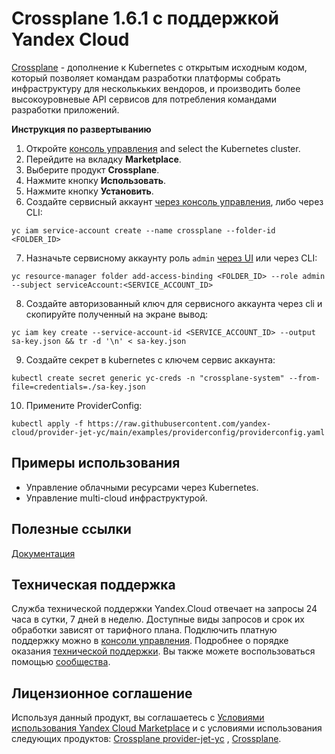 # Crossplane 1.6.1 с поддержкой Yandex Cloud

[Crossplane](https://crossplane.io) - дополнение к Kubernetes с открытым исходным кодом, который позволяет командам
разработки платформы собрать инфраструктуру для несколькьких вендоров, и производить более высокоуровневые API сервисов
для потребления командами разработки приложений.

**Инструкция по развертыванию**

1. Откройте [консоль управления](https://console.cloud.yandex.ru/) and select the Kubernetes cluster.
2. Перейдите на вкладку **Marketplace**.
3. Выберите продукт **Crossplane**.
4. Нажмите кнопку **Использовать**.
5. Нажмите кнопку **Установить**.
6. Создайте сервисный аккаунт [через консоль управления](https://cloud.yandex.com/ru/docs/iam/operations/sa/create),
   либо через CLI:

```
yc iam service-account create --name crossplane --folder-id <FOLDER_ID>
```

7. Назначьте сервисному аккаунту
   роль `admin` [через UI](https://cloud.yandex.ru/docs/iam/operations/sa/assign-role-for-sa) или через CLI:

```
yc resource-manager folder add-access-binding <FOLDER_ID> --role admin --subject serviceAccount:<SERVICE_ACCOUNT_ID>
```

8. Создайте авторизованный ключ для сервисного аккаунта через cli и скопируйте полученный на экране вывод:

```
yc iam key create --service-account-id <SERVICE_ACCOUNT_ID> --output sa-key.json && tr -d '\n' < sa-key.json
```

9. Создайте секрет в kubernetes с ключем сервис аккаунта:

```
kubectl create secret generic yc-creds -n "crossplane-system" --from-file=credentials=./sa-key.json
```

10. Примените ProviderConfig:

```
kubectl apply -f https://raw.githubusercontent.com/yandex-cloud/provider-jet-yc/main/examples/providerconfig/providerconfig.yaml
```

## Примеры использования

* Управление облачными ресурсами через Kubernetes.
* Управление multi-cloud инфраструктурой.

## Полезные ссылки

[Документация](https://crossplane.io/docs/)<br/>

## Техническая поддержка

Служба технической поддержки Yandex.Cloud отвечает на запросы 24 часа в сутки, 7 дней в неделю. Доступные виды запросов
и срок их обработки зависят от тарифного плана. Подключить платную поддержку можно
в [консоли управления](https://console.cloud.yandex.ru/support?section=plan). Подробнее о порядке
оказания [технической поддержки](https://cloud.yandex.ru/docs/support/overview). Вы также можете воспользоваться
помощью [сообщества](https://www.vaultproject.io/community).

## Лицензионное соглашение

Используя данный продукт, вы соглашаетесь
с [Условиями использования Yandex Cloud Marketplace](https://yandex.ru/legal/cloud_terms_marketplace/) и с условиями
использования следующих
продуктов: [Crossplane provider-jet-yc](https://github.com/yandex-cloud/provider-jet-yc/blob/main/LICENSE)
, [Crossplane](https://github.com/crossplane/crossplane/blob/master/LICENSE).
